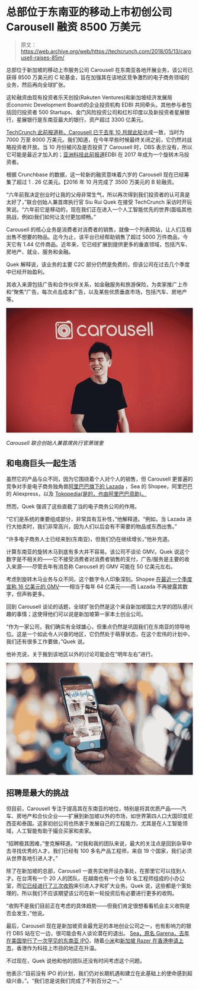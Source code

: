 # 总部位于东南亚的移动上市初创公司 Carousell 融资 8500 万美元

> 原文：<https://web.archive.org/web/https://techcrunch.com/2018/05/13/carousell-raises-85m/>

总部位于新加坡的移动上市服务公司 Carousell 在东南亚各地开展业务，该公司已获得 8500 万美元的 C 轮基金，旨在加强其在该地区竞争激烈的电子商务领域的业务，然后再向全球扩张。

这轮融资由现有投资者乐天创投(Rakuten Ventures)和新加坡经济发展局(Economic Development Board)的企业投资机构 EDBI 共同牵头。其他参与者包括回归投资者 500 Startups、金门风险投资公司和红杉印度以及新投资者星展银行，星展银行是东南亚最大的银行，资产超过 3300 亿美元。

[TechCrunch 此前报道称，Carousell 已于去年 10 月就此轮](https://web.archive.org/web/20230405163820/https://techcrunch.com/2017/10/27/carousell-series-c/)达成一致，当时为 7000 万至 8000 万美元。我们知道，在今年早些时候最终关闭之前，它仍然对战略投资者开放。当 10 月份被问及是否投资了 Carousell 时，DBS 表示没有，所以它可能是最近才加入的；[亚洲科技此前报道](https://web.archive.org/web/20230405163820/https://www.techinasia.com/carousell-2017-funding)EDBI 在 2017 年成为一个旋转木马投资者。

根据 Crunchbase 的数据，这一轮新的融资意味着六岁的 Carousell 现在已经筹集了超过 1 . 26 亿美元。【2016 年 10 月完成了 3500 万美元的 B 轮融资。

“六年前我决定创业时让我的父母非常生气，所以再次得到我们投资者的认可真是太好了，”联合创始人兼首席执行官 Siu Rui Quek 在接受 TechCrunch 采访时开玩笑说。“六年前它是移动的，现在我们正在进入一个人工智能优先的世界(面临其他挑战，例如)我们如何让支付更加顺畅。”

Carousell 的核心业务是消费者对消费者的销售，就像一个列表网站，让人们互相出售不想要的物品。迄今为止，该平台已经帮助销售了超过 5000 万件商品，今天它有 1.44 亿件商品。近年来，它已经扩展到提供更多的垂直领域，包括汽车、房地产、就业、服务和金融。

Quek 解释说，该业务的主要 C2C 部分仍然是免费的，但该公司在过去几个季度中已经开始盈利。

其收入来源包括广告和合作伙伴关系，如金融服务和旅游保险，为卖家推广上市和“聚焦”广告，每次点击成本广告，以及某些优质垂直市场，包括汽车、房地产等。

![](img/80d6e74cd3347244e4f0ba0b33257a51.png)

*Carousell 联合创始人兼首席执行官萧瑞奎*

## 和电商巨头一起生活

虽然它的产品与众不同，因为它围绕着个人对个人的销售，但 Carousell 更普遍的竞争对手是电子商务独角兽[阿里巴巴旗下的 Lazada](https://web.archive.org/web/20230405163820/https://techcrunch.com/2018/03/18/alibaba-doubles-down-on-lazada/) ，Sea 的 Shopee，阿里巴巴的 Aliexpress，以及 [Tokopedia(是的，也由阿里巴巴资助)。](https://web.archive.org/web/20230405163820/https://techcrunch.com/2017/08/17/alibaba-tokopedia/)

然而，Quek 强调了这些直截了当的电子商务公司的作用。

“它们是系统的重要组成部分，非常具有互补性，”他解释道。“例如，当 Lazada 进行大拍卖时，我们非常高兴，因为人们以后会有不需要的物品或东西出售。”

“许多电子商务人士已经来到(东南亚)，但我们仍在继续增长，”他补充道。

计算东南亚的旋转木马到底有多大并不容易。该公司不谈论 GMV。Quek 说这个数字是不相关的——它不接受消费者对消费者销售的支付，广告/服务是主要的收入来源——尽管去年有消息称 Carousell 的 GMV 可能在 50 亿美元左右。

考虑到旋转木马业务与众不同，这个数字令人印象深刻。Shopee [在最近一个季度宣称 16 亿美元的 GMV](https://web.archive.org/web/20230405163820/http://cdn.garenanow.com/webmain/static/resource/seagroup/press/2018-02-28%20-%20Sea%20Fourth%20Quarter%20and%20Full%20Year%202017%20Results.pdf)——相当于每年 64 亿美元——而 Lazada 不再披露其数字，但声称更多。

回到 Carousell 谈论的话题，全球扩张仍然是这个来自新加坡国立大学的团队感兴趣的事情；这使得他们可以说是新加坡第一家本土创业公司。

“作为一家公司，我们确实有全球雄心，但重点仍然是巩固我们在东南亚的领导地位。这是一个如此令人兴奋的地区，它仍然处于萌芽状态，在这个宏伟的计划中，我们还有很多工作要做，”Quek 说。

他补充说，关于搬到该地区以外的讨论可能会在“明年左右”进行。

![](img/309086bdc2e4969e11ddf0aaedd44c1e.png)

## 招聘是最大的挑战

但目前，Carousell 专注于提高其在东南亚的地位，特别是将其优质产品——汽车、房地产和合伙企业——扩展到新加坡以外的市场，如世界第四人口大国印度尼西亚和泰国。这家初创公司也热衷于发展自己的工程能力，尤其是在人工智能领域，人工智能有助于撮合买家和卖家。

“招聘极其困难，”奎克解释道。“对我和我的团队来说，最大的关注点是回到杂草中去寻找优秀的人才。我们已经有 100 多名产品工程师，来自 19 个国家，我们必须从世界各地引进人才。”

除了在新加坡的总部，Carousell 一直务实地开设办事处，在那里它可以找到人才。在台湾有一个 20 人的团队，在越南也有一个由 10 名工程师组成的小办公室，而[它已经进行了三次收购](https://web.archive.org/web/20230405163820/https://techcrunch.com/2016/09/01/mobile-classifieds-startup-carousell-makes-first-acquisition-weeks-after-raising-35m/)来引进人才和扩大业务。Quek 说，这些都是个案处理的，所以我们不应该期望该公司在新一轮投资后有必要进行更多的收购。

“收购不是我们目前正在考虑的具体趋势——但我们肯定很想看看机会主义收购是否会发生，”他说。

最后，Carousell 现在是新加坡资金最充足的本地创业公司之一，也有影响力的银行 DBS 站在它一边，很可能会有人谈论潜在的退出。 [Sea，原名 Garena，去年在美国举行了一次罕见的东南亚 IPO](https://web.archive.org/web/20230405163820/https://techcrunch.com/2017/10/20/sea-to-raise-upwards-of-884m-from-u-s-ipo/)，随着[小米](https://web.archive.org/web/20230405163820/https://techcrunch.com/2018/05/02/xiaomi-officially-files-for-hong-kong-ipo/)和[新加坡 Razer 在香港申请上市](https://web.archive.org/web/20230405163820/https://techcrunch.com/2017/11/13/razer-41-hong-kong-debut/)，香港作为科技上市目的地正在升温。

不过现在，Quek 说他和他的团队还没有时间考虑这个问题。

他表示:“目前没有 IPO 的计划，我们仍对长期机遇和建立在此基础上的使命感到超级兴奋。”。“我们总是说我们完成了不到百分之一。”